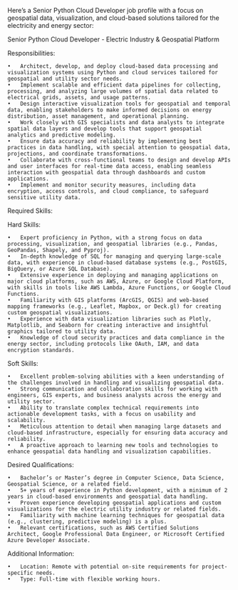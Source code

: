Here’s a Senior Python Cloud Developer job profile with a focus on geospatial data, visualization, and cloud-based solutions tailored for the electricity and energy sector:

Senior Python Cloud Developer - Electric Industry & Geospatial Platform

Responsibilities:

	•	Architect, develop, and deploy cloud-based data processing and visualization systems using Python and cloud services tailored for geospatial and utility sector needs.
	•	Implement scalable and efficient data pipelines for collecting, processing, and analyzing large volumes of spatial data related to electrical grids, assets, and usage patterns.
	•	Design interactive visualization tools for geospatial and temporal data, enabling stakeholders to make informed decisions on energy distribution, asset management, and operational planning.
	•	Work closely with GIS specialists and data analysts to integrate spatial data layers and develop tools that support geospatial analytics and predictive modeling.
	•	Ensure data accuracy and reliability by implementing best practices in data handling, with special attention to geospatial data, projections, and coordinate transformations.
	•	Collaborate with cross-functional teams to design and develop APIs and user interfaces for real-time data access, enabling seamless interaction with geospatial data through dashboards and custom applications.
	•	Implement and monitor security measures, including data encryption, access controls, and cloud compliance, to safeguard sensitive utility data.

Required Skills:

Hard Skills:

	•	Expert proficiency in Python, with a strong focus on data processing, visualization, and geospatial libraries (e.g., Pandas, GeoPandas, Shapely, and Pyproj).
	•	In-depth knowledge of SQL for managing and querying large-scale data, with experience in cloud-based database systems (e.g., PostGIS, BigQuery, or Azure SQL Database).
	•	Extensive experience in deploying and managing applications on major cloud platforms, such as AWS, Azure, or Google Cloud Platform, with skills in tools like AWS Lambda, Azure Functions, or Google Cloud Functions.
	•	Familiarity with GIS platforms (ArcGIS, QGIS) and web-based mapping frameworks (e.g., Leaflet, Mapbox, or Deck.gl) for creating custom geospatial visualizations.
	•	Experience with data visualization libraries such as Plotly, Matplotlib, and Seaborn for creating interactive and insightful graphics tailored to utility data.
	•	Knowledge of cloud security practices and data compliance in the energy sector, including protocols like OAuth, IAM, and data encryption standards.

Soft Skills:

	•	Excellent problem-solving abilities with a keen understanding of the challenges involved in handling and visualizing geospatial data.
	•	Strong communication and collaboration skills for working with engineers, GIS experts, and business analysts across the energy and utility sector.
	•	Ability to translate complex technical requirements into actionable development tasks, with a focus on usability and scalability.
	•	Meticulous attention to detail when managing large datasets and cloud-based infrastructure, especially for ensuring data accuracy and reliability.
	•	A proactive approach to learning new tools and technologies to enhance geospatial data handling and visualization capabilities.

Desired Qualifications:

	•	Bachelor’s or Master’s degree in Computer Science, Data Science, Geospatial Science, or a related field.
	•	5+ years of experience in Python development, with a minimum of 2 years in cloud-based environments and geospatial data handling.
	•	Proven experience developing geospatial applications and custom visualizations for the electric utility industry or related fields.
	•	Familiarity with machine learning techniques for geospatial data (e.g., clustering, predictive modeling) is a plus.
	•	Relevant certifications, such as AWS Certified Solutions Architect, Google Professional Data Engineer, or Microsoft Certified Azure Developer Associate.

Additional Information:

	•	Location: Remote with potential on-site requirements for project-specific needs.
	•	Type: Full-time with flexible working hours.
